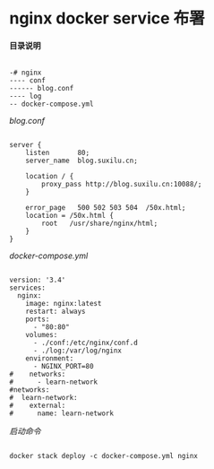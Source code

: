 # nginx docker service 布署  

#### 目录说明  

<pre><code>
-# nginx
---- conf
------ blog.conf
---- log
-- docker-compose.yml
</code></pre>

*blog.conf*
 
<pre><code>
server {
    listen       80;
    server_name  blog.suxilu.cn;

    location / {
        proxy_pass http://blog.suxilu.cn:10088/;
    }

    error_page   500 502 503 504  /50x.html;
    location = /50x.html {
        root   /usr/share/nginx/html;
    }
}
</code></pre>

*docker-compose.yml*

<pre><code>
version: '3.4'
services:
  nginx:
    image: nginx:latest
    restart: always
    ports:
      - "80:80"
    volumes: 
      - ./conf:/etc/nginx/conf.d
      - ./log:/var/log/nginx
    environment:
      - NGINX_PORT=80
#    networks:
#      - learn-network
#networks:
#  learn-network:
#    external: 
#      name: learn-network
</code></pre>

*启动命令*
<pre><code>
docker stack deploy -c docker-compose.yml nginx
</code></pre>
